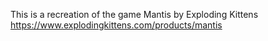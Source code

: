 This is a recreation of the game Mantis by Exploding Kittens
https://www.explodingkittens.com/products/mantis
